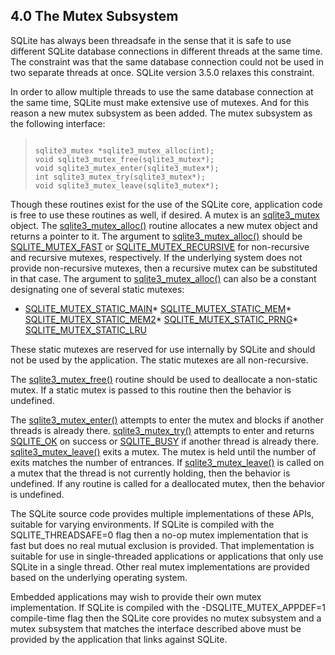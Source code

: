 ## 4\.0 The Mutex Subsystem


 SQLite has always been threadsafe in the sense that it is safe to
 use different SQLite database connections in different threads at the
 same time. The constraint was that the same database connection
 could not be used in two separate threads at once. SQLite version 3\.5\.0
 relaxes this constraint. 




 In order to allow multiple threads to use the same database connection
 at the same time, SQLite must make extensive use of mutexes. And for
 this reason a new mutex subsystem as been added. The mutex subsystem
 as the following interface:




> ```
> 
> sqlite3_mutex *sqlite3_mutex_alloc(int);
> void sqlite3_mutex_free(sqlite3_mutex*);
> void sqlite3_mutex_enter(sqlite3_mutex*);
> int sqlite3_mutex_try(sqlite3_mutex*);
> void sqlite3_mutex_leave(sqlite3_mutex*);
> 
> ```


 Though these routines exist for the use of the SQLite core, 
 application code is free to use these routines as well, if desired.
 A mutex is an [sqlite3\_mutex](c3ref/mutex.html) object. The [sqlite3\_mutex\_alloc()](c3ref/mutex_alloc.html)
 routine allocates a new mutex object and returns a pointer to it.
 The argument to [sqlite3\_mutex\_alloc()](c3ref/mutex_alloc.html) should be 
 [SQLITE\_MUTEX\_FAST](c3ref/c_mutex_fast.html) or [SQLITE\_MUTEX\_RECURSIVE](c3ref/c_mutex_fast.html) for non\-recursive
 and recursive mutexes, respectively. If the underlying system does
 not provide non\-recursive mutexes, then a recursive mutex can be
 substituted in that case. The argument to [sqlite3\_mutex\_alloc()](c3ref/mutex_alloc.html)
 can also be a constant designating one of several static mutexes:
 * [SQLITE\_MUTEX\_STATIC\_MAIN](c3ref/c_mutex_fast.html)* [SQLITE\_MUTEX\_STATIC\_MEM](c3ref/c_mutex_fast.html)* [SQLITE\_MUTEX\_STATIC\_MEM2](c3ref/c_mutex_fast.html)* [SQLITE\_MUTEX\_STATIC\_PRNG](c3ref/c_mutex_fast.html)* [SQLITE\_MUTEX\_STATIC\_LRU](c3ref/c_mutex_fast.html)


 These static mutexes are reserved for use internally by SQLite
 and should not be used by the application. The static mutexes
 are all non\-recursive.




 The [sqlite3\_mutex\_free()](c3ref/mutex_alloc.html) routine should be used to deallocate
 a non\-static mutex. If a static mutex is passed to this routine
 then the behavior is undefined.




 The [sqlite3\_mutex\_enter()](c3ref/mutex_alloc.html) attempts to enter the mutex and blocks
 if another threads is already there. [sqlite3\_mutex\_try()](c3ref/mutex_alloc.html) attempts
 to enter and returns [SQLITE\_OK](rescode.html#ok) on success or [SQLITE\_BUSY](rescode.html#busy) if another
 thread is already there. [sqlite3\_mutex\_leave()](c3ref/mutex_alloc.html) exits a mutex.
 The mutex is held until the number of exits matches the number of
 entrances. If [sqlite3\_mutex\_leave()](c3ref/mutex_alloc.html) is called on a mutex that 
 the thread is not currently holding, then the behavior is undefined.
 If any routine is called for a deallocated mutex, then the behavior
 is undefined.




 The SQLite source code provides multiple implementations of these
 APIs, suitable for varying environments. If SQLite is compiled with
 the SQLITE\_THREADSAFE\=0 flag then a no\-op mutex implementation that 
 is fast but does no real mutual exclusion is provided. That 
 implementation is suitable for use in single\-threaded applications
 or applications that only use SQLite in a single thread. Other
 real mutex implementations are provided based on the underlying
 operating system.




 Embedded applications may wish to provide their own mutex implementation.
 If SQLite is compiled with the \-DSQLITE\_MUTEX\_APPDEF\=1 compile\-time flag
 then the SQLite core provides no mutex subsystem and a mutex subsystem
 that matches the interface described above must be provided by the
 application that links against SQLite.



